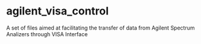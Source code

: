 # agilent_visa_control
A set of files aimed at facilitating the transfer of data from Agilent Spectrum Analizers through VISA Interface
